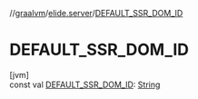 //[graalvm](../../index.md)/[elide.server](index.md)/[DEFAULT_SSR_DOM_ID](-d-e-f-a-u-l-t_-s-s-r_-d-o-m_-i-d.md)

# DEFAULT_SSR_DOM_ID

[jvm]\
const val [DEFAULT_SSR_DOM_ID](-d-e-f-a-u-l-t_-s-s-r_-d-o-m_-i-d.md): [String](https://kotlinlang.org/api/latest/jvm/stdlib/kotlin/-string/index.html)
